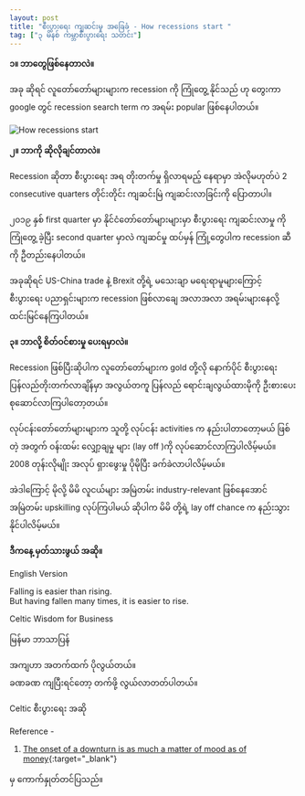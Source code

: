 ```yaml
---
layout: post
title: "စီးပွားရေး ကျဆင်းမှု အခြေခံ - How recessions start "
tag: ["၃ မိနစ် ကမ္ဘာစီးပွားရေး သတင်း"]
---
```


**၁။ ဘာတွေဖြစ်နေတာလဲ။**

အခု ဆိုရင် လူတော်တော်များများက recession  ကို ကြုံတွေ့ နိုင်သည် ဟု တွေးကာ google တွင် recession search term က အရမ်း popular ဖြစ်နေပါတယ်။

<!-- more -->
<img src="http://drive.google.com/uc?export=view&id=1TzLNTuYEIZMtIpDPuhdY_bmcXJkLEPIT" alt="How recessions start">

**၂။ ဘာကို ဆိုလိုချင်တာလဲ။**

Recession ဆိုတာ စီးပွားရေး အရ တိုးတက်မှု ရှိလာရမည့် နေရာမှာ အဲလိုမဟုတ်ပဲ 2   consecutive quarters တိုင်းတိုင်း ကျဆင်းမြဲ ကျဆင်းလာခြင်းကို ပြောတာပါ။

၂၀၁၉ နှစ် first quarter မှာ နိုင်ငံတော်တော်များများမှာ စီးပွားရေး ကျဆင်းလာမှု ကို ကြုံတွေ့ ခဲ့ပြီး second quarter မှာလဲ ကျဆင်မှု ထပ်မှန် ကြုံ့တွေပါက recession ဆီကို ဦတည်းနေပါတယ်။

အခုဆိုရင်  US-China trade နဲ့ Brexit  တို့ရဲ့ မသေးချာ မရေးရာမူများကြောင့် စီးပွားရေး ပညာရှင်းများက recession ဖြစ်လာချေ အလာအလာ အရမ်းများနေလို့ ထင်းမြင်နေကြပါတယ်။

**၃။ ဘာလို့ စိတ်ဝင်စားမှု ပေးရမှာလဲ။**


Recession ဖြစ်ပြီးဆိုပါက လူတော်တော်များက gold တို့လို နောက်ပိုင် စီးပွားရေး ပြန်လည်တိုးတက်လာချိန်မှာ အလွယ်တကူ ပြန်လည် ရောင်းချလွယ်ထားမိုကို ဦးစားပေး စုဆောင်လာကြပါတော့တယ်။

လုပ်ငန်းတော်တော်များများက သူတို့ လုပ်ငန်း activities က နည်းပါတာတော့မယ် ဖြစ်တဲ့ အတွက် ဝန်းထမ်း လျှော့ချမှု များ (lay off )ကို လုပ်ဆောင်လာကြပါလိမ့်မယ်။ 2008 တုန်းလိုမျိုး အလုပ် ရှားဖွေးမှု ပိုမိုပြီး ခက်ခဲလာပါလိမ့်မယ်။

 အဲဒါကြောင့် မိုလို့ မိမိ လူငယ်များ အမြဲတမ်း industry-relevant ဖြစ်နေအောင် အမြဲတမ်း upskilling လုပ်ကြပါမယ် ဆိုပါက မိမိ တို့ရဲ့ lay off chance က နည်းသွားနိုင်ပါလိမ့်မယ်။



**ဒီကနေ့ မှတ်သားဖွယ် အဆို။**

English Version

Falling is easier than rising.<br />
But having fallen many times, it is easier to rise.<br />

Celtic Wisdom for Business

မြန်မာ ဘာသာပြန်

အကျဟာ အတက်ထက် ပိုလွယ်တယ်။<br />
ခဏခဏ ကျပြီးရင်တော့ တက်ဖို့ လွယ်လာတတ်ပါတယ်။<br />

Celtic စီးပွားရေး အဆို

Reference -
1. [The onset of a downturn is as much a matter of mood as of money](https://www.economist.com/finance-and-economics/2019/08/20/the-onset-of-a-downturn-is-as-much-a-matter-of-mood-as-of-money){:target="_blank"}

မှ ကောက်နှုတ်တင်ပြသည်။
